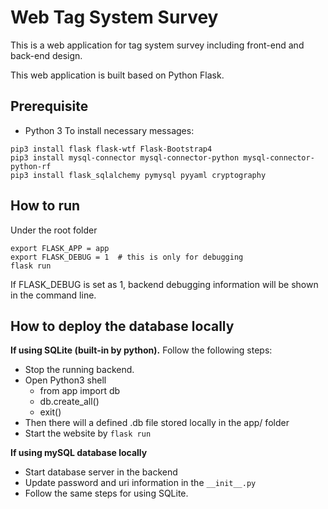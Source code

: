 # Web Tag System Survey

This is a web application for tag system survey including front-end and 
back-end design.

This web application is built based on Python Flask.

## Prerequisite
- Python 3
To install necessary messages:
```commandline
pip3 install flask flask-wtf Flask-Bootstrap4 
pip3 install mysql-connector mysql-connector-python mysql-connector-python-rf
pip3 install flask_sqlalchemy pymysql pyyaml cryptography 
```

## How to run
Under the root folder
```commandline
export FLASK_APP = app
export FLASK_DEBUG = 1  # this is only for debugging
flask run
```
If FLASK_DEBUG is set as 1, backend debugging information will be shown
in the command line.


## How to deploy the database locally
**If using SQLite (built-in by python).** Follow the following steps:
- Stop the running backend.
- Open Python3 shell
  - from app import db
  - db.create_all()
  - exit()
- Then there will a defined .db file stored locally in the app/ folder
- Start the website by `flask run`

**If using mySQL database locally**
- Start database server in the backend
- Update password and uri information in the `__init__.py`
- Follow the same steps for using SQLite.